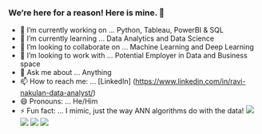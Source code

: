 ### We’re here for a reason! Here is mine. 👋

- 🔭 I’m currently working on ... Python, Tableau, PowerBI & SQL
- 🌱 I’m currently learning ... Data Analytics and Data Science
- 👯 I’m looking to collaborate on ... Machine Learning and Deep Learning 
- 🤔 I’m looking to work with ... Potential Employer in Data and Business space 
- 💬 Ask me about ... Anything
- 📫 How to reach me: ... [LinkedIn] (https://www.linkedin.com/in/ravi-nakulan-data-analyst/)
- 😄 Pronouns: ... He/Him
- ⚡ Fun fact: ... I mimic, just the way ANN algorithms do with the data! 
[![](https://img.shields.io/badge/LinkedIn-ravinakulan-blue?logo=Linkedin&logoColor=blue&labelColor=black)](https://www.linkedin.com/in/ravi-nakulan-data-analyst/)
[![](https://img.shields.io/badge/Gmail-ravi.nakulan%gmail.com-red?logo=Gmail&logoColor=Red&labelColor=black)](mailto:ravi.nakulan@gmail.com)
[![](https://img.shields.io/badge/Slideshare-ravinakulan-blue?logo=Slideshare&labelColor=black)](https://www.slideshare.net/ravinakulan)
[![](https://img.shields.io/badge/HackerRank-ayushkumar__25-brightgreen?logo=HackerRank&logoColor=Green&labelColor=black)](https://www.hackerrank.com/ayushkumar_25)

